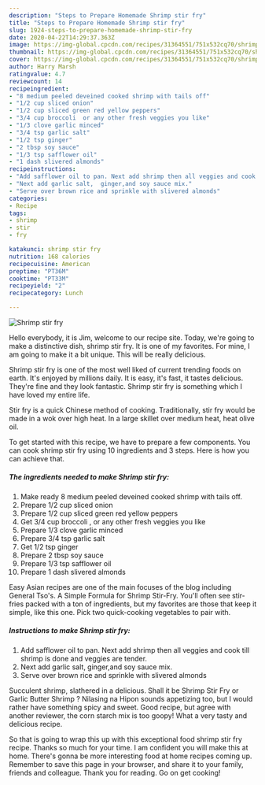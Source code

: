 ```yaml
---
description: "Steps to Prepare Homemade Shrimp stir fry"
title: "Steps to Prepare Homemade Shrimp stir fry"
slug: 1924-steps-to-prepare-homemade-shrimp-stir-fry
date: 2020-04-22T14:29:37.363Z
image: https://img-global.cpcdn.com/recipes/31364551/751x532cq70/shrimp-stir-fry-recipe-main-photo.jpg
thumbnail: https://img-global.cpcdn.com/recipes/31364551/751x532cq70/shrimp-stir-fry-recipe-main-photo.jpg
cover: https://img-global.cpcdn.com/recipes/31364551/751x532cq70/shrimp-stir-fry-recipe-main-photo.jpg
author: Harry Marsh
ratingvalue: 4.7
reviewcount: 14
recipeingredient:
- "8 medium peeled deveined cooked shrimp with tails off"
- "1/2 cup sliced onion"
- "1/2 cup sliced green red yellow peppers"
- "3/4 cup broccoli  or any other fresh veggies you like"
- "1/3 clove garlic minced"
- "3/4 tsp garlic salt"
- "1/2 tsp ginger"
- "2 tbsp soy sauce"
- "1/3 tsp safflower oil"
- "1 dash slivered almonds"
recipeinstructions:
- "Add safflower oil to pan. Next add shrimp then all veggies and cook till shrimp is done and veggies are tender."
- "Next add garlic salt,  ginger,and soy sauce mix."
- "Serve over brown rice and sprinkle with slivered almonds"
categories:
- Recipe
tags:
- shrimp
- stir
- fry

katakunci: shrimp stir fry 
nutrition: 168 calories
recipecuisine: American
preptime: "PT36M"
cooktime: "PT33M"
recipeyield: "2"
recipecategory: Lunch

---
```



![Shrimp stir fry](https://img-global.cpcdn.com/recipes/31364551/751x532cq70/shrimp-stir-fry-recipe-main-photo.jpg)

Hello everybody, it is Jim, welcome to our recipe site. Today, we're going to make a distinctive dish, shrimp stir fry. It is one of my favorites. For mine, I am going to make it a bit unique. This will be really delicious.

Shrimp stir fry is one of the most well liked of current trending foods on earth. It's enjoyed by millions daily. It is easy, it's fast, it tastes delicious. They're fine and they look fantastic. Shrimp stir fry is something which I have loved my entire life.

Stir fry is a quick Chinese method of cooking. Traditionally, stir fry would be made in a wok over high heat. In a large skillet over medium heat, heat olive oil.


To get started with this recipe, we have to prepare a few components. You can cook shrimp stir fry using 10 ingredients and 3 steps. Here is how you can achieve that.

<!--inarticleads1-->

##### The ingredients needed to make Shrimp stir fry:

1. Make ready 8 medium peeled deveined cooked shrimp with tails off.
1. Prepare 1/2 cup sliced onion
1. Prepare 1/2 cup sliced green red yellow peppers
1. Get 3/4 cup broccoli , or any other fresh veggies you like
1. Prepare 1/3 clove garlic minced
1. Prepare 3/4 tsp garlic salt
1. Get 1/2 tsp ginger
1. Prepare 2 tbsp soy sauce
1. Prepare 1/3 tsp safflower oil
1. Prepare 1 dash slivered almonds


Easy Asian recipes are one of the main focuses of the blog including General Tso&#39;s. A Simple Formula for Shrimp Stir-Fry. You&#39;ll often see stir-fries packed with a ton of ingredients, but my favorites are those that keep it simple, like this one. Pick two quick-cooking vegetables to pair with. 

<!--inarticleads2-->

##### Instructions to make Shrimp stir fry:

1. Add safflower oil to pan. Next add shrimp then all veggies and cook till shrimp is done and veggies are tender.
1. Next add garlic salt,  ginger,and soy sauce mix.
1. Serve over brown rice and sprinkle with slivered almonds


Succulent shrimp, slathered in a delicious. Shall it be Shrimp Stir Fry or Garlic Butter Shrimp ? Nilasing na Hipon sounds appetizing too, but I would rather have something spicy and sweet. Good recipe, but agree with another reviewer, the corn starch mix is too goopy! What a very tasty and delicious recipe. 

So that is going to wrap this up with this exceptional food shrimp stir fry recipe. Thanks so much for your time. I am confident you will make this at home. There's gonna be more interesting food at home recipes coming up. Remember to save this page in your browser, and share it to your family, friends and colleague. Thank you for reading. Go on get cooking!
